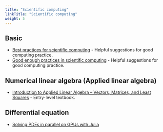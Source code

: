 ```yaml
---
title: "Scientific computing"
linkTitle: "Scientific computing"
weight: 5
---
```


## Basic
- [Best practices for scientific computing](https://journals.plos.org/plosbiology/article?id=10.1371/journal.pbio.1001745) - Helpful suggestions for good computing practice.
- [Good enough practices in scientific computing](https://journals.plos.org/ploscompbiol/article?id=10.1371/journal.pcbi.1005510) - Helpful suggestions for good computing practice.

## Numerical linear algebra (Applied linear algebra)
- [Introduction to Applied Linear Algebra – Vectors, Matrices, and Least Squares](http://vmls-book.stanford.edu/) - Entry-level textbook.

## Differential equation
- [Solving PDEs in parallel on GPUs with Julia](https://eth-vaw-glaciology.github.io/course-101-0250-00/)
